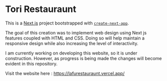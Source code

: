 # Tori Restauraunt

This is a [Next.js](https://nextjs.org/) project bootstrapped with [`create-next-app`](https://github.com/vercel/next.js/tree/canary/packages/create-next-app).

The goal of this creation was to implement web design using Next js features  coupled with HTML and CSS. Doing so will help maintain a responsive design while also increasing the level of interactivity. 

I am currently working on developing this website, so it is under construction. However, as progress is being made the changes will become evident in this repository.

Visit the website here : https://lafurestauraunt.vercel.app/
